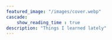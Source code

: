 ```yaml
---
featured_image: "/images/cover.webp"
cascade:
    show_reading_time : true
description: "Things I learned lately"
---
```


